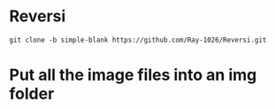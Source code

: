 # Reversi

```
git clone -b simple-blank https://github.com/Ray-1026/Reversi.git
```

# Put all the image files into an img folder
